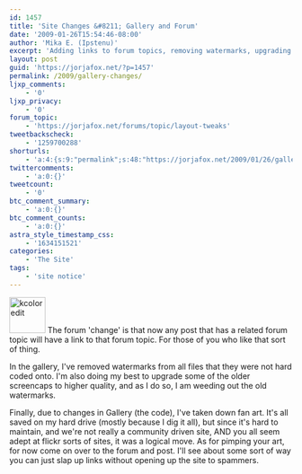 ```yaml
---
id: 1457
title: 'Site Changes &#8211; Gallery and Forum'
date: '2009-01-26T15:54:46-08:00'
author: 'Mika E. (Ipstenu)'
excerpt: 'Adding links to forum topics, removing watermarks, upgrading image quality, and a farewell to fanart.'
layout: post
guid: 'https://jorjafox.net/?p=1457'
permalink: /2009/gallery-changes/
ljxp_comments:
    - '0'
ljxp_privacy:
    - '0'
forum_topic:
    - 'https://jorjafox.net/forums/topic/layout-tweaks'
tweetbackscheck:
    - '1259700288'
shorturls:
    - 'a:4:{s:9:"permalink";s:48:"https://jorjafox.net/2009/01/26/gallery-changes/";s:7:"tinyurl";s:25:"http://tinyurl.com/lxrdw4";s:4:"isgd";s:18:"http://is.gd/5349q";s:5:"bitly";s:20:"http://bit.ly/8gQ8Rn";}'
twittercomments:
    - 'a:0:{}'
tweetcount:
    - '0'
btc_comment_summary:
    - 'a:0:{}'
btc_comment_counts:
    - 'a:0:{}'
astra_style_timestamp_css:
    - '1634151521'
categories:
    - 'The Site'
tags:
    - 'site notice'
---
```


<img src="//static.jorjafox.net/wordpress/2009/01/kcoloredit.png" alt="kcoloredit" title="kcoloredit" width="64" height="64" class="alignleft size-full wp-image-1465" />  The forum 'change' is that now any post that has a related forum topic will have a link to that forum topic.  For those of you who like that sort of thing.

In the gallery, I've removed watermarks from all files that they were not hard coded onto. I'm also doing my best to upgrade some of the older screencaps to higher quality, and as I do so, I am weeding out the old watermarks.

Finally, due to changes in Gallery (the code), I've taken down fan art. It's all saved on my hard drive (mostly because I dig it all), but since it's hard to maintain, and we're not really a community driven site, AND you all seem adept at flickr sorts of sites, it was a logical move.  As for pimping your art, for now come on over to the forum and post. I'll see about some sort of way you can just slap up links without opening up the site to spammers.
